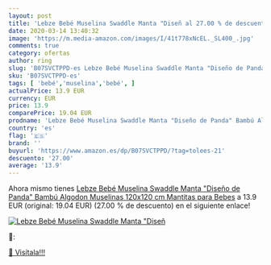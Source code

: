 ```yaml
---
layout: post
title: 'Lebze Bebé Muselina Swaddle Manta "Diseñ al 27.00 % de descuento'
date: 2020-03-14 13:40:32
image: 'https://m.media-amazon.com/images/I/41t778xNcEL._SL400_.jpg'
comments: true
category: ofertas
author: ring
slug: 'B07SVCTPPD-es Lebze Bebé Muselina Swaddle Manta "Diseño de Panda" Bambú...'
sku: 'B07SVCTPPD-es'
tags: [ 'bebé','muselina','bebé', ]
actualPrice: 13.9 EUR
currency: EUR
price: 13.9
comparePrice: 19.04 EUR
prodname: 'Lebze Bebé Muselina Swaddle Manta "Diseño de Panda" Bambú Algodon Muselinas 120x120 cm Mantitas para Bebes'
country: 'es'
flag: '🇪🇸'
brand: ''
buyurl: 'https://www.amazon.es/dp/B07SVCTPPD/?tag=tolees-21'
descuento: '27.00'
average: '13.9'
---
```


Ahora mismo tienes [Lebze Bebé Muselina Swaddle Manta "Diseño de Panda" Bambú Algodon Muselinas 120x120 cm Mantitas para Bebes](https://www.amazon.es/dp/B07SVCTPPD/?tag=tolees-21) a 13.9 EUR (original: 19.04 EUR) (27.00 %  de descuento) en el siguiente enlace!

[![Lebze Bebé Muselina Swaddle Manta "Diseñ](https://m.media-amazon.com/images/I/41t778xNcEL._SL400_.jpg)](https://www.amazon.es/dp/B07SVCTPPD/?tag=tolees-21)

🔎:


[🛒 Visítala!!!](https://www.amazon.es/dp/B07SVCTPPD/?tag=tolees-21)
